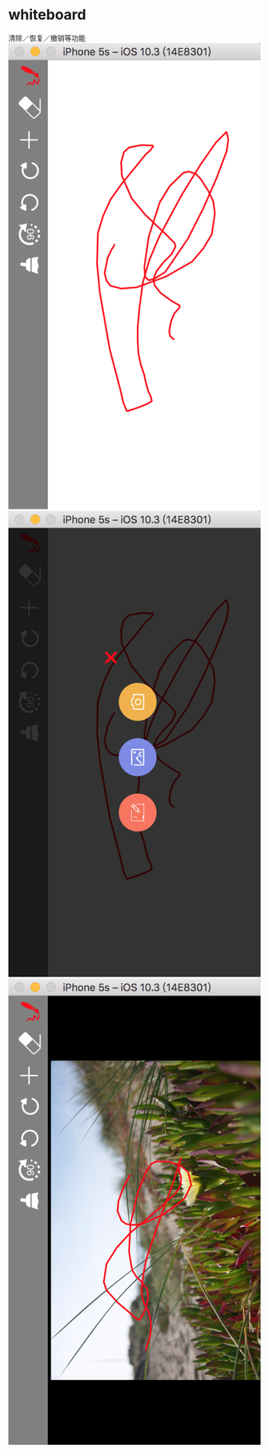 # whiteboard
清除／恢复／撤销等功能
![1](https://github.com/dalianmengzi/whiteboard/blob/master/whiteboard/preview/1.png)
![2](https://github.com/dalianmengzi/whiteboard/blob/master/whiteboard/preview/2.png)
![3](https://github.com/dalianmengzi/whiteboard/blob/master/whiteboard/preview/3.png)
